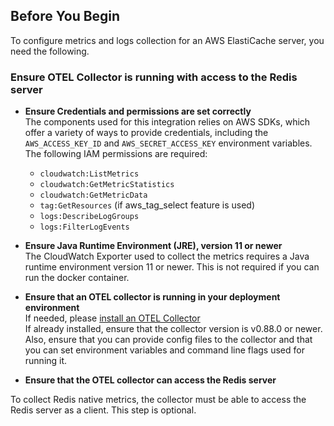 ## Before You Begin  

To configure metrics and logs collection for an AWS ElastiCache server, you need the following.
    

### Ensure OTEL Collector is running with access to the Redis server

- **Ensure Credentials and permissions are set correctly**  
 The components used for this integration relies on AWS SDKs, which offer a variety of ways to provide credentials, including the `AWS_ACCESS_KEY_ID` and `AWS_SECRET_ACCESS_KEY` environment variables.  
 The following IAM permissions are required:
    - `cloudwatch:ListMetrics`
    - `cloudwatch:GetMetricStatistics`
    - `cloudwatch:GetMetricData`
    - `tag:GetResources` (if aws_tag_select feature is used)
    - `logs:DescribeLogGroups`
    - `logs:FilterLogEvents`

- **Ensure Java Runtime Environment (JRE), version 11 or newer**  
 The CloudWatch Exporter used to collect the metrics requires a Java runtime environment version 11 or newer. This is not required if you can run the docker container.

- **Ensure that an OTEL collector is running in your deployment environment**  
 If needed, please [install an OTEL Collector](https://signoz.io/docs/tutorial/opentelemetry-binary-usage-in-virtual-machine/)  
 If already installed, ensure that the collector version is v0.88.0 or newer.   
 Also, ensure that you can provide config files to the collector and that you can set environment variables and command line flags used for running it.


- **Ensure that the OTEL collector can access the Redis server**

 To collect Redis native metrics, the collector must be able to access the Redis server as a client. This step is optional.
